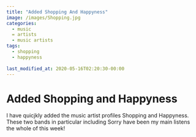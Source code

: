 ```yaml
---
title: "Added Shopping And Happyness"
image: /images/Shopping.jpg
categories:
  - music
  = artists
  - music artists
tags:
  - shopping
  - happyness
  
last_modified_at: 2020-05-16T02:20:30-00:00
---
```


# Added Shopping and Happyness

I have quicjkly added the music artist profiles Shopping and Happyness. These two bands in particular including Sorry have been my main listens the whole of this week!
